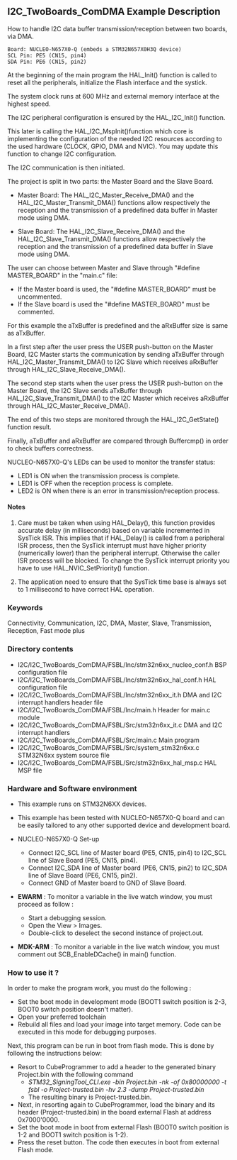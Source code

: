 ## <b>I2C_TwoBoards_ComDMA Example Description</b>

How to handle I2C data buffer transmission/reception between two boards, 
via DMA.

    Board: NUCLEO-N657X0-Q (embeds a STM32N657X0H3Q device)
    SCL Pin: PE5 (CN15, pin4)
    SDA Pin: PE6 (CN15, pin2)

At the beginning of the main program the HAL_Init() function is called to reset 
all the peripherals, initialize the Flash interface and the systick.

The system clock runs at 600 MHz and external memory interface at the highest speed.

The I2C peripheral configuration is ensured by the HAL_I2C_Init() function.

This later is calling the HAL_I2C_MspInit()function which core is implementing
the configuration of the needed I2C resources according to the used hardware (CLOCK, 
GPIO, DMA and NVIC). You may update this function to change I2C configuration.

The I2C communication is then initiated.

The project is split in two parts: the Master Board and the Slave Board.

- Master Board:
  The HAL_I2C_Master_Receive_DMA() and the HAL_I2C_Master_Transmit_DMA() functions 
  allow respectively the reception and the transmission of a predefined data buffer
  in Master mode using DMA.

- Slave Board:
  The HAL_I2C_Slave_Receive_DMA() and the HAL_I2C_Slave_Transmit_DMA() functions 
  allow respectively the reception and the transmission of a predefined data buffer
  in Slave mode using DMA.

The user can choose between Master and Slave through "#define MASTER_BOARD"
in the "main.c" file:

- If the Master board is used, the "#define MASTER_BOARD" must be uncommented.
- If the Slave board is used the "#define MASTER_BOARD" must be commented.

For this example the aTxBuffer is predefined and the aRxBuffer size is same as aTxBuffer.

In a first step after the user press the USER push-button on the Master Board,
I2C Master starts the communication by sending aTxBuffer through HAL_I2C_Master_Transmit_DMA()
to I2C Slave which receives aRxBuffer through HAL_I2C_Slave_Receive_DMA(). 

The second step starts when the user press the USER push-button on the Master Board,
the I2C Slave sends aTxBuffer through HAL_I2C_Slave_Transmit_DMA()
to the I2C Master which receives aRxBuffer through HAL_I2C_Master_Receive_DMA().

The end of this two steps are monitored through the HAL_I2C_GetState() function
result.

Finally, aTxBuffer and aRxBuffer are compared through Buffercmp() in order to 
check buffers correctness.  

NUCLEO-N657X0-Q's LEDs can be used to monitor the transfer status:

 - LED1 is ON when the transmission process is complete.
 - LED1 is OFF when the reception process is complete.
 - LED2 is ON when there is an error in transmission/reception process.  

#### <b>Notes</b>

 1. Care must be taken when using HAL_Delay(), this function provides accurate delay (in milliseconds)
    based on variable incremented in SysTick ISR. This implies that if HAL_Delay() is called from
    a peripheral ISR process, then the SysTick interrupt must have higher priority (numerically lower)
    than the peripheral interrupt. Otherwise the caller ISR process will be blocked.
    To change the SysTick interrupt priority you have to use HAL_NVIC_SetPriority() function.

 2. The application need to ensure that the SysTick time base is always set to 1 millisecond
    to have correct HAL operation.

### <b>Keywords</b>

Connectivity, Communication, I2C, DMA, Master, Slave, Transmission, Reception, Fast mode plus

### <b>Directory contents</b> 

  - I2C/I2C_TwoBoards_ComDMA/FSBL/Inc/stm32n6xx_nucleo_conf.h     BSP configuration file
  - I2C/I2C_TwoBoards_ComDMA/FSBL/Inc/stm32n6xx_hal_conf.h        HAL configuration file
  - I2C/I2C_TwoBoards_ComDMA/FSBL/Inc/stm32n6xx_it.h              DMA and I2C interrupt handlers header file
  - I2C/I2C_TwoBoards_ComDMA/FSBL/Inc/main.h                      Header for main.c module  
  - I2C/I2C_TwoBoards_ComDMA/FSBL/Src/stm32n6xx_it.c              DMA and I2C interrupt handlers
  - I2C/I2C_TwoBoards_ComDMA/FSBL/Src/main.c                      Main program
  - I2C/I2C_TwoBoards_ComDMA/FSBL/Src/system_stm32n6xx.c          STM32N6xx system source file
  - I2C/I2C_TwoBoards_ComDMA/FSBL/Src/stm32n6xx_hal_msp.c         HAL MSP file    

### <b>Hardware and Software environment</b>

  - This example runs on STM32N6XX devices.
    
  - This example has been tested with NUCLEO-N657X0-Q board and can be
    easily tailored to any other supported device and development board.    

  - NUCLEO-N657X0-Q Set-up

    - Connect I2C_SCL line of Master board (PE5, CN15, pin4) to I2C_SCL line of Slave Board (PE5, CN15, pin4).
    - Connect I2C_SDA line of Master board (PE6, CN15, pin2) to I2C_SDA line of Slave Board (PE6, CN15, pin2).
    - Connect GND of Master board to GND of Slave Board.

  - **EWARM** : To monitor a variable in the live watch window, you must proceed as follow :
    - Start a debugging session.
    - Open the View > Images.
    - Double-click to deselect the second instance of project.out.

  - **MDK-ARM** : To monitor a variable in the live watch window, you must comment out SCB_EnableDCache() in main() function.

### <b>How to use it ?</b>

In order to make the program work, you must do the following :

 - Set the boot mode in development mode (BOOT1 switch position is 2-3, BOOT0 switch position doesn't matter).
 - Open your preferred toolchain
 - Rebuild all files and load your image into target memory. Code can be executed in this mode for debugging purposes.

 Next, this program can be run in boot from flash mode. This is done by following the instructions below:
 
 - Resort to CubeProgrammer to add a header to the generated binary Project.bin with the following command
   - *STM32_SigningTool_CLI.exe -bin Project.bin -nk -of 0x80000000 -t fsbl -o Project-trusted.bin -hv 2.3 -dump Project-trusted.bin*
   - The resulting binary is Project-trusted.bin.
 - Next, in resorting again to CubeProgrammer, load the binary and its header (Project-trusted.bin) in the board external Flash at address 0x7000'0000.
 - Set the boot mode in boot from external Flash (BOOT0 switch position is 1-2 and BOOT1 switch position is 1-2).
 - Press the reset button. The code then executes in boot from external Flash mode.
